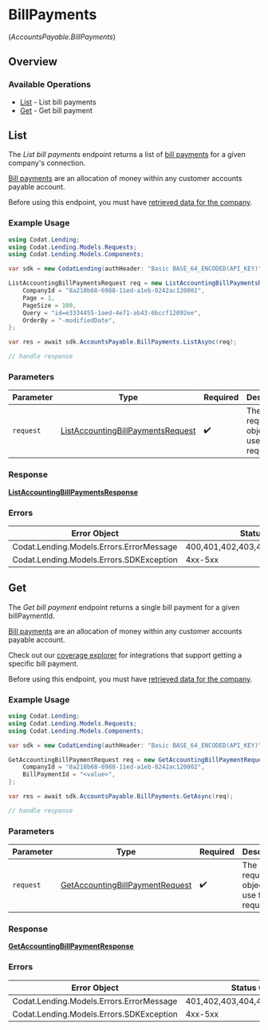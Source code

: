 # BillPayments
(*AccountsPayable.BillPayments*)

## Overview

### Available Operations

* [List](#list) - List bill payments
* [Get](#get) - Get bill payment

## List

The *List bill payments* endpoint returns a list of [bill payments](https://docs.codat.io/lending-api#/schemas/BillPayment) for a given company's connection.

[Bill payments](https://docs.codat.io/lending-api#/schemas/BillPayment) are an allocation of money within any customer accounts payable account.

Before using this endpoint, you must have [retrieved data for the company](https://docs.codat.io/lending-api#/operations/refresh-company-data).
    

### Example Usage

```csharp
using Codat.Lending;
using Codat.Lending.Models.Requests;
using Codat.Lending.Models.Components;

var sdk = new CodatLending(authHeader: "Basic BASE_64_ENCODED(API_KEY)");

ListAccountingBillPaymentsRequest req = new ListAccountingBillPaymentsRequest() {
    CompanyId = "8a210b68-6988-11ed-a1eb-0242ac120002",
    Page = 1,
    PageSize = 100,
    Query = "id=e3334455-1aed-4e71-ab43-6bccf12092ee",
    OrderBy = "-modifiedDate",
};

var res = await sdk.AccountsPayable.BillPayments.ListAsync(req);

// handle response
```

### Parameters

| Parameter                                                                                       | Type                                                                                            | Required                                                                                        | Description                                                                                     |
| ----------------------------------------------------------------------------------------------- | ----------------------------------------------------------------------------------------------- | ----------------------------------------------------------------------------------------------- | ----------------------------------------------------------------------------------------------- |
| `request`                                                                                       | [ListAccountingBillPaymentsRequest](../../Models/Requests/ListAccountingBillPaymentsRequest.md) | :heavy_check_mark:                                                                              | The request object to use for the request.                                                      |

### Response

**[ListAccountingBillPaymentsResponse](../../Models/Requests/ListAccountingBillPaymentsResponse.md)**

### Errors

| Error Object                             | Status Code                              | Content Type                             |
| ---------------------------------------- | ---------------------------------------- | ---------------------------------------- |
| Codat.Lending.Models.Errors.ErrorMessage | 400,401,402,403,404,409,429,500,503      | application/json                         |
| Codat.Lending.Models.Errors.SDKException | 4xx-5xx                                  | */*                                      |


## Get

The *Get bill payment* endpoint returns a single bill payment for a given billPaymentId.

[Bill payments](https://docs.codat.io/lending-api#/schemas/BillPayment) are an allocation of money within any customer accounts payable account.

Check out our [coverage explorer](https://knowledge.codat.io/supported-features/accounting?view=tab-by-data-type&dataType=billPayments) for integrations that support getting a specific bill payment.

Before using this endpoint, you must have [retrieved data for the company](https://docs.codat.io/lending-api#/operations/refresh-company-data).


### Example Usage

```csharp
using Codat.Lending;
using Codat.Lending.Models.Requests;
using Codat.Lending.Models.Components;

var sdk = new CodatLending(authHeader: "Basic BASE_64_ENCODED(API_KEY)");

GetAccountingBillPaymentRequest req = new GetAccountingBillPaymentRequest() {
    CompanyId = "8a210b68-6988-11ed-a1eb-0242ac120002",
    BillPaymentId = "<value>",
};

var res = await sdk.AccountsPayable.BillPayments.GetAsync(req);

// handle response
```

### Parameters

| Parameter                                                                                   | Type                                                                                        | Required                                                                                    | Description                                                                                 |
| ------------------------------------------------------------------------------------------- | ------------------------------------------------------------------------------------------- | ------------------------------------------------------------------------------------------- | ------------------------------------------------------------------------------------------- |
| `request`                                                                                   | [GetAccountingBillPaymentRequest](../../Models/Requests/GetAccountingBillPaymentRequest.md) | :heavy_check_mark:                                                                          | The request object to use for the request.                                                  |

### Response

**[GetAccountingBillPaymentResponse](../../Models/Requests/GetAccountingBillPaymentResponse.md)**

### Errors

| Error Object                             | Status Code                              | Content Type                             |
| ---------------------------------------- | ---------------------------------------- | ---------------------------------------- |
| Codat.Lending.Models.Errors.ErrorMessage | 401,402,403,404,409,429,500,503          | application/json                         |
| Codat.Lending.Models.Errors.SDKException | 4xx-5xx                                  | */*                                      |
